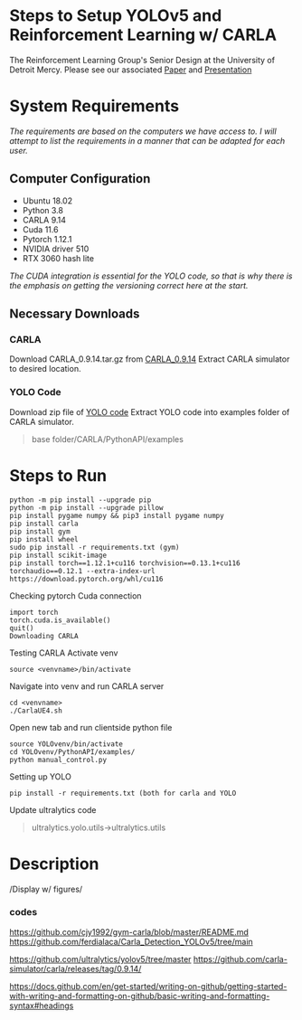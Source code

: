 # **Steps to Setup YOLOv5 and Reinforcement Learning w/ CARLA**
The Reinforcement Learning Group's Senior Design at the University of Detroit Mercy. Please see our associated [Paper](https://github.com/legendairytri/YOLO-RL-CARLA/blob/main/Final%20Report%20Autonomous%20Driving%20via%20RL%20with%20Object%20Detection.pdf) and [Presentation](https://github.com/legendairytri/YOLO-RL-CARLA/blob/main/Presentation%20Autonomous%20Driving%20via%20RL%20with%20Object%20Detection.pdf)


# System Requirements
_The requirements are based on the computers we have access to. I will attempt to list the requirements in a manner that can be adapted for each user._

## Computer Configuration
- Ubuntu 18.02
- Python 3.8  
- CARLA 9.14
- Cuda 11.6
- Pytorch 1.12.1
- NVIDIA driver 510
- RTX 3060 hash lite

_The CUDA integration is essential for the YOLO code, so that is why there is the emphasis on getting the versioning correct here at the start._

## Necessary Downloads
### CARLA
Download CARLA_0.9.14.tar.gz from [CARLA_0.9.14](https://github.com/carla-simulator/carla/releases/tag/0.9.14/)
Extract CARLA simulator to desired location.

### YOLO Code
Download zip file of [YOLO code](https://github.com/ferdialaca/Carla_Detection_YOLOv5)
Extract YOLO code into examples folder of CARLA simulator. 
> base folder/CARLA/PythonAPI/examples

# Steps to Run
```
python -m pip install --upgrade pip
python -m pip install --upgrade pillow
pip install pygame numpy && pip3 install pygame numpy
pip install carla
pip install gym
pip install wheel
sudo pip install -r requirements.txt (gym)
pip install scikit-image
pip install torch==1.12.1+cu116 torchvision==0.13.1+cu116 torchaudio==0.12.1 --extra-index-url https://download.pytorch.org/whl/cu116 
```

Checking pytorch Cuda connection
```
import torch
torch.cuda.is_available()
quit()
Downloading CARLA
```
Testing CARLA
Activate venv
```
source <venvname>/bin/activate
```
Navigate into venv and run CARLA server
```
cd <venvname>
./CarlaUE4.sh
```
Open new tab and run clientside python file
```
source YOLOvenv/bin/activate
cd YOLOvenv/PythonAPI/examples/
python manual_control.py
```

Setting up YOLO
```
pip install -r requirements.txt (both for carla and YOLO
```
Update ultralytics code
>ultralytics.yolo.utils->ultralytics.utils







# Description
/Display w/ figures/ 

### codes
https://github.com/cjy1992/gym-carla/blob/master/README.md
https://github.com/ferdialaca/Carla_Detection_YOLOv5/tree/main

https://github.com/ultralytics/yolov5/tree/master
https://github.com/carla-simulator/carla/releases/tag/0.9.14/

https://docs.github.com/en/get-started/writing-on-github/getting-started-with-writing-and-formatting-on-github/basic-writing-and-formatting-syntax#headings 
